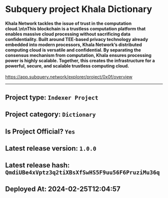 # Subquery project Khala Dictionary
####  Khala Network tackles the issue of trust in the computation cloud.\n\nThis blockchain is a trustless computation platform that enables massive cloud processing without sacrificing data confidentiality. Built around TEE-based privacy technology already embedded into modern processors, Khala Network’s distributed computing cloud is versatile and confidential. By separating the consensus mechanism from computation, Khala ensures processing power is highly scalable. Together, this creates the infrastructure for a powerful, secure, and scalable trustless computing cloud.

https://app.subquery.network/explorer/project/0x0f/overview
____

## Project type: `Indexer Project`

## Project category: `Dictionary`

## Is Project Official? `Yes`

## Latest release version: `1.0.0`

## Latest release hash: `QmdiUBe4xVptz3q2tiXBsXfSwHS5F9uu56F6PruziMu36q`

## Deployed At: 2024-02-25T12:04:57